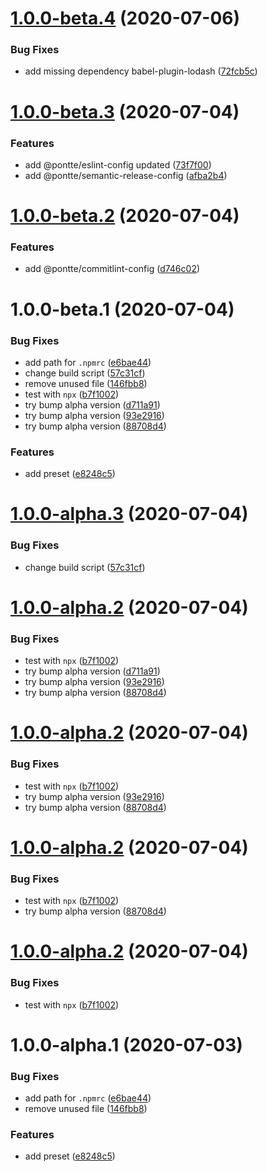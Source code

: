 # [1.0.0-beta.4](https://github.com/pontte/babel-preset/compare/1.0.0-beta.3...1.0.0-beta.4) (2020-07-06)


### Bug Fixes

* add missing dependency babel-plugin-lodash ([72fcb5c](https://github.com/pontte/babel-preset/commit/72fcb5c55ce99e7e0fcf1feab87e03a9c9c97bfb))

# [1.0.0-beta.3](https://github.com/pontte/babel-preset/compare/1.0.0-beta.2...1.0.0-beta.3) (2020-07-04)


### Features

* add @pontte/eslint-config updated ([73f7f00](https://github.com/pontte/babel-preset/commit/73f7f00df97a46aee107bb4b616af484c25f59bf))
* add @pontte/semantic-release-config ([afba2b4](https://github.com/pontte/babel-preset/commit/afba2b4305ddd64097b7700a2e9b2b147513826b))

# [1.0.0-beta.2](https://github.com/pontte/babel-preset/compare/1.0.0-beta.1...1.0.0-beta.2) (2020-07-04)


### Features

* add @pontte/commitlint-config ([d746c02](https://github.com/pontte/babel-preset/commit/d746c022a0d4f321ee7050e32d600f38164f5b0c))

# 1.0.0-beta.1 (2020-07-04)


### Bug Fixes

* add path for `.npmrc` ([e6bae44](https://github.com/pontte/babel-preset/commit/e6bae44411016b540f8301996d94362897652d43))
* change build script ([57c31cf](https://github.com/pontte/babel-preset/commit/57c31cfcfdda21316f2c50aa37fb8508a9c3e366))
* remove unused file ([146fbb8](https://github.com/pontte/babel-preset/commit/146fbb81b25f1ac527a668a9760dfce12dfe4a55))
* test with `npx` ([b7f1002](https://github.com/pontte/babel-preset/commit/b7f100202d61fa4d72963e5b3460a681910b9068))
* try bump alpha version ([d711a91](https://github.com/pontte/babel-preset/commit/d711a91fdd778bcc3752d1608d34219822a1468f))
* try bump alpha version ([93e2916](https://github.com/pontte/babel-preset/commit/93e2916851e7befcf49e3ccd881008f519593cd2))
* try bump alpha version ([88708d4](https://github.com/pontte/babel-preset/commit/88708d45b32855fec2f20d65380c96b1084614b0))


### Features

* add preset ([e8248c5](https://github.com/pontte/babel-preset/commit/e8248c565ef4cb85b57cb9c3a34c441b8c18bbd3))

# [1.0.0-alpha.3](https://github.com/pontte/babel-preset/compare/1.0.0-alpha.2...1.0.0-alpha.3) (2020-07-04)


### Bug Fixes

* change build script ([57c31cf](https://github.com/pontte/babel-preset/commit/57c31cfcfdda21316f2c50aa37fb8508a9c3e366))

# [1.0.0-alpha.2](https://github.com/pontte/babel-preset/compare/1.0.0-alpha.1...1.0.0-alpha.2) (2020-07-04)


### Bug Fixes

* test with `npx` ([b7f1002](https://github.com/pontte/babel-preset/commit/b7f100202d61fa4d72963e5b3460a681910b9068))
* try bump alpha version ([d711a91](https://github.com/pontte/babel-preset/commit/d711a91fdd778bcc3752d1608d34219822a1468f))
* try bump alpha version ([93e2916](https://github.com/pontte/babel-preset/commit/93e2916851e7befcf49e3ccd881008f519593cd2))
* try bump alpha version ([88708d4](https://github.com/pontte/babel-preset/commit/88708d45b32855fec2f20d65380c96b1084614b0))

# [1.0.0-alpha.2](https://github.com/pontte/babel-preset/compare/1.0.0-alpha.1...1.0.0-alpha.2) (2020-07-04)


### Bug Fixes

* test with `npx` ([b7f1002](https://github.com/pontte/babel-preset/commit/b7f100202d61fa4d72963e5b3460a681910b9068))
* try bump alpha version ([93e2916](https://github.com/pontte/babel-preset/commit/93e2916851e7befcf49e3ccd881008f519593cd2))
* try bump alpha version ([88708d4](https://github.com/pontte/babel-preset/commit/88708d45b32855fec2f20d65380c96b1084614b0))

# [1.0.0-alpha.2](https://github.com/pontte/babel-preset/compare/1.0.0-alpha.1...1.0.0-alpha.2) (2020-07-04)


### Bug Fixes

* test with `npx` ([b7f1002](https://github.com/pontte/babel-preset/commit/b7f100202d61fa4d72963e5b3460a681910b9068))
* try bump alpha version ([88708d4](https://github.com/pontte/babel-preset/commit/88708d45b32855fec2f20d65380c96b1084614b0))

# [1.0.0-alpha.2](https://github.com/pontte/babel-preset/compare/1.0.0-alpha.1...1.0.0-alpha.2) (2020-07-04)


### Bug Fixes

* test with `npx` ([b7f1002](https://github.com/pontte/babel-preset/commit/b7f100202d61fa4d72963e5b3460a681910b9068))

# 1.0.0-alpha.1 (2020-07-03)


### Bug Fixes

* add path for `.npmrc` ([e6bae44](https://github.com/pontte/babel-preset/commit/e6bae44411016b540f8301996d94362897652d43))
* remove unused file ([146fbb8](https://github.com/pontte/babel-preset/commit/146fbb81b25f1ac527a668a9760dfce12dfe4a55))


### Features

* add preset ([e8248c5](https://github.com/pontte/babel-preset/commit/e8248c565ef4cb85b57cb9c3a34c441b8c18bbd3))
